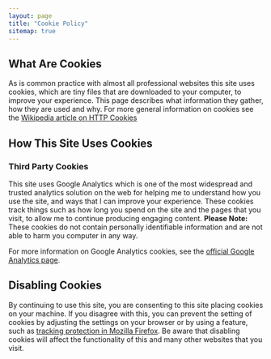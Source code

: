 ```yaml
---
layout: page
title: "Cookie Policy"
sitemap: true
---
```

## What Are Cookies

As is common practice with almost all professional websites this site uses cookies, which are tiny files that are downloaded to your computer, to improve your experience. This page describes what information they gather, how they are used and why. For more general information on cookies see the [Wikipedia article on HTTP Cookies](https://en.wikipedia.org/wiki/HTTP_cookie)

## How This Site Uses Cookies

### Third Party Cookies

This site uses Google Analytics which is one of the most widespread and trusted analytics solution on the web for helping me to understand how you use the site, and ways that I can improve your experience. These cookies track things such as how long you spend on the site and the pages that you visit, to allow me to continue producing engaging content. **Please Note:** These cookies do not
contain personally identifiable information and are not able to harm you computer in any way.

For more information on Google Analytics cookies, see the [official Google Analytics page](https://developers.google.com/analytics/resources/concepts/gaConceptsCookies).

## Disabling Cookies

By continuing to use this site, you are consenting to this site placing cookies on your machine. If you disagree with this, you can prevent the setting of cookies by adjusting the settings on your browser or by using a feature, such as [tracking protection in Mozilla Firefox](https://addons.mozilla.org/en-GB/firefox/addon/enable-tracking-protection/). Be aware that disabling cookies will affect the functionality of this and many other websites that you visit.
